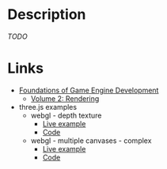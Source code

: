 # Description

_TODO_

# Links

* [Foundations of Game Engine Development](https://foundationsofgameenginedev.com/)
  * [Volume 2: Rendering](https://foundationsofgameenginedev.com/#fged2)
* three.js examples
  * webgl - depth texture
    * [Live example](https://threejs.org/examples/?q=depth#webgl_depth_texture)
    * [Code](https://github.com/mrdoob/three.js/blob/master/examples/webgl_depth_texture.html)
  * webgl - multiple canvases - complex
    * [Live example](https://threejs.org/examples/?q=multi#webgl_multiple_canvases_complex)
    * [Code](https://github.com/mrdoob/three.js/blob/master/examples/webgl_multiple_canvases_complex.html)
